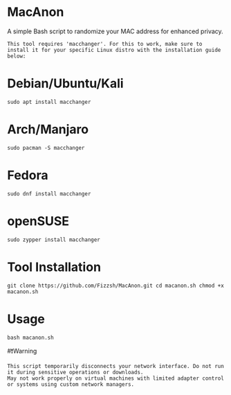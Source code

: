 # MacAnon
A simple Bash script to randomize your MAC address for enhanced privacy.

`This tool requires 'macchanger'. For this to work, make sure to install it for your specific Linux distro with the installation guide below:`

# Debian/Ubuntu/Kali
`sudo apt install macchanger`

# Arch/Manjaro
`sudo pacman -S macchanger`

# Fedora
`sudo dnf install macchanger`

# openSUSE
`sudo zypper install macchanger`

# Tool Installation
`git clone https://github.com/Fizzsh/MacAnon.git
cd macanon.sh
chmod +x macanon.sh`

# Usage
`bash macanon.sh`

#❗Warning

    This script temporarily disconnects your network interface. Do not run it during sensitive operations or downloads.
    May not work properly on virtual machines with limited adapter control or systems using custom network managers.
